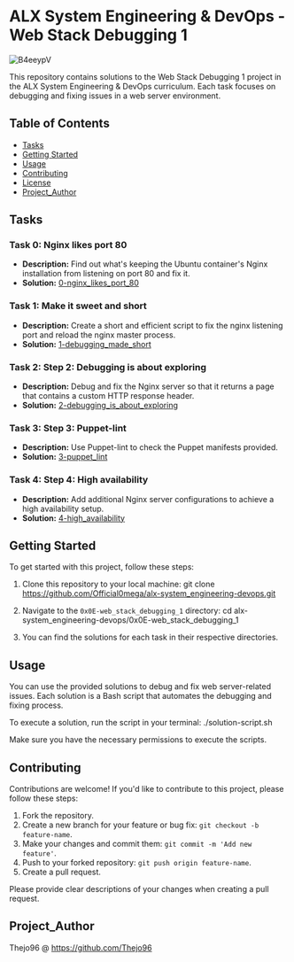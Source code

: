 # ALX System Engineering & DevOps - Web Stack Debugging 1

![B4eeypV](https://github.com/Official0mega/alx-system_engineering-devops/assets/122806822/fe7d949b-639a-4425-bdee-f985ddd46307)

This repository contains solutions to the Web Stack Debugging 1 project in the ALX System Engineering & DevOps curriculum. Each task focuses on debugging and fixing issues in a web server environment.

## Table of Contents

- [Tasks](#tasks)
- [Getting Started](#getting-started)
- [Usage](#usage)
- [Contributing](#contributing)
- [License](#license)
- [Project_Author](#Project_Author)

## Tasks

### Task 0: Nginx likes port 80
- **Description:** Find out what's keeping the Ubuntu container's Nginx installation from listening on port 80 and fix it.
- **Solution:** [0-nginx_likes_port_80](0-nginx_likes_port_80)

### Task 1: Make it sweet and short
- **Description:** Create a short and efficient script to fix the nginx listening port and reload the nginx master process.
- **Solution:** [1-debugging_made_short](1-debugging_made_short)

### Task 2: Step 2: Debugging is about exploring
- **Description:** Debug and fix the Nginx server so that it returns a page that contains a custom HTTP response header.
- **Solution:** [2-debugging_is_about_exploring](2-debugging_is_about_exploring)

### Task 3: Step 3: Puppet-lint
- **Description:** Use Puppet-lint to check the Puppet manifests provided.
- **Solution:** [3-puppet_lint](3-puppet_lint)

### Task 4: Step 4: High availability
- **Description:** Add additional Nginx server configurations to achieve a high availability setup.
- **Solution:** [4-high_availability](4-high_availability)

## Getting Started

To get started with this project, follow these steps:

1. Clone this repository to your local machine:
git clone https://github.com/Official0mega/alx-system_engineering-devops.git


2. Navigate to the `0x0E-web_stack_debugging_1` directory:
cd alx-system_engineering-devops/0x0E-web_stack_debugging_1


3. You can find the solutions for each task in their respective directories.

## Usage

You can use the provided solutions to debug and fix web server-related issues. Each solution is a Bash script that automates the debugging and fixing process.

To execute a solution, run the script in your terminal:
./solution-script.sh


Make sure you have the necessary permissions to execute the scripts.

## Contributing

Contributions are welcome! If you'd like to contribute to this project, please follow these steps:

1. Fork the repository.
2. Create a new branch for your feature or bug fix: `git checkout -b feature-name`.
3. Make your changes and commit them: `git commit -m 'Add new feature'`.
4. Push to your forked repository: `git push origin feature-name`.
5. Create a pull request.

Please provide clear descriptions of your changes when creating a pull request.



## Project_Author

Thejo96  @ https://github.com/Thejo96
